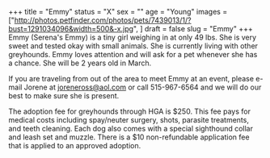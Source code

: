 +++
title = "Emmy"
status = "X"
sex = ""
age = "Young"
images = ["http://photos.petfinder.com/photos/pets/7439013/1/?bust=1291034096&width=500&-x.jpg",
]
draft = false
slug = "Emmy"
+++
Emmy (Serena's Emmy) is a tiny girl weighing in at only 49 lbs.  She is very sweet and tested okay with small animals.  She is currently living with other greyhounds.  Emmy loves attention and will ask for a pet whenever she has a chance.  She will be 2 years old in March.


  If you are traveling from out of the area to meet Emmy at an event, please e-mail Jorene at joreneross@aol.com or call 515-967-6564 and we will do our best to make sure she is present.

The adoption fee for greyhounds through HGA is $250. This fee pays for medical costs including spay/neuter surgery, shots, parasite treatments, and teeth cleaning. Each dog also comes with a special sighthound collar and leash set and muzzle. There is a $10 non-refundable application fee that is applied to an approved adoption.
